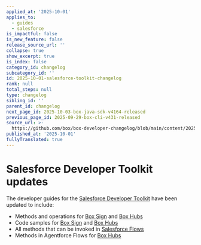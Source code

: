 ```yaml
---
applied_at: '2025-10-01'
applies_to:
  - guides
  - salesforce
is_impactful: false
is_new_feature: false
release_source_url: ''
collapse: true
show_excerpt: true
is_index: false
category_id: changelog
subcategory_id: ''
id: 2025-10-01-salesforce-toolkit-changelog
rank: null
total_steps: null
type: changelog
sibling_id: ''
parent_id: changelog
next_page_id: 2025-10-03-box-java-sdk-v4164-released
previous_page_id: 2025-09-29-box-cli-v431-released
source_url: >-
  https://github.com/box/box-developer-changelog/blob/main/content/2025/10-01-salesforce-toolkit-changelog.md
published_at: '2025-10-01'
fullyTranslated: true
---
```

# Salesforce Developer Toolkit updates

The developer guides for the [Salesforce Developer Toolkit][7] have been updated to include:

* Methods and operations for [Box Sign][1] and [Box Hubs][2]
* Code samples for [Box Sign][3] and [Box Hubs][4]
* All methods that can be invoked in [Salesforce Flows][5]
* Methods in Agentforce Flows for [Box Hubs][6]

[1]: https://developer.box.com/guides/tooling/salesforce-toolkit/methods/#box-sign

[2]: https://developer.box.com/guides/tooling/salesforce-toolkit/methods/#box-hubs

[3]: https://developer.box.com/guides/tooling/salesforce-toolkit/samples/#create-a-sign-request

[4]: https://developer.box.com/guides/tooling/salesforce-toolkit/samples/#get-box-hubs

[5]: https://developer.box.com/guides/tooling/salesforce-toolkit/flow-actions/#methods-in-salesforce-flows

[6]: https://developer.box.com/guides/tooling/salesforce-toolkit/box-agentforce-package/#box-hubs

[7]: https://developer.box.com/guides/tooling/salesforce-toolkit/
